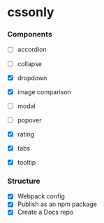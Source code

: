 # cssonly

### Components
- [ ] accordion
- [ ] collapse
- [x] dropdown
- [x] image comparison
- [ ] modal
- [ ] popover
- [x] rating
- [x] tabs
- [x] tooltip


### Structure
- [x] Webpack config
- [x] Publish as an npm package
- [x] Create a Docs repo
